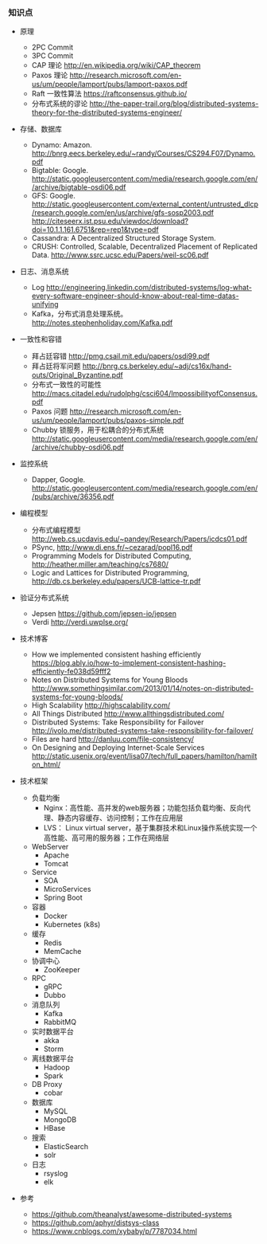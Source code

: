 ### 知识点

- 原理
  - 2PC Commit
  - 3PC Commit
  - CAP 理论 http://en.wikipedia.org/wiki/CAP_theorem
  - Paxos 理论 http://research.microsoft.com/en-us/um/people/lamport/pubs/lamport-paxos.pdf
  - Raft 一致性算法 https://raftconsensus.github.io/
  - 分布式系统的谬论 http://the-paper-trail.org/blog/distributed-systems-theory-for-the-distributed-systems-engineer/
  
- 存储、数据库
  - Dynamo: Amazon. http://bnrg.eecs.berkeley.edu/~randy/Courses/CS294.F07/Dynamo.pdf
  - Bigtable: Google. http://static.googleusercontent.com/media/research.google.com/en//archive/bigtable-osdi06.pdf
  - GFS: Google. http://static.googleusercontent.com/external_content/untrusted_dlcp/research.google.com/en/us/archive/gfs-sosp2003.pdf http://citeseerx.ist.psu.edu/viewdoc/download?doi=10.1.1.161.6751&rep=rep1&type=pdf
  - Cassandra: A Decentralized Structured Storage System.
  - CRUSH: Controlled, Scalable, Decentralized Placement of Replicated Data. http://www.ssrc.ucsc.edu/Papers/weil-sc06.pdf

- 日志、消息系统
  - Log http://engineering.linkedin.com/distributed-systems/log-what-every-software-engineer-should-know-about-real-time-datas-unifying
  - Kafka，分布式消息处理系统。 http://notes.stephenholiday.com/Kafka.pdf
  
- 一致性和容错
  - 拜占廷容错 http://pmg.csail.mit.edu/papers/osdi99.pdf
  - 拜占廷将军问题 http://bnrg.cs.berkeley.edu/~adj/cs16x/hand-outs/Original_Byzantine.pdf
  - 分布式一致性的可能性 http://macs.citadel.edu/rudolphg/csci604/ImpossibilityofConsensus.pdf
  - Paxos 问题 http://research.microsoft.com/en-us/um/people/lamport/pubs/paxos-simple.pdf
  - Chubby 锁服务，用于松耦合的分布式系统 http://static.googleusercontent.com/media/research.google.com/en//archive/chubby-osdi06.pdf
  
- 监控系统
  - Dapper, Google. http://static.googleusercontent.com/media/research.google.com/en//pubs/archive/36356.pdf
  
- 编程模型
  - 分布式编程模型 http://web.cs.ucdavis.edu/~pandey/Research/Papers/icdcs01.pdf
  - PSync, http://www.di.ens.fr/~cezarad/popl16.pdf
  - Programming Models for Distributed Computing, http://heather.miller.am/teaching/cs7680/
  - Logic and Lattices for Distributed Programming, http://db.cs.berkeley.edu/papers/UCB-lattice-tr.pdf
  
- 验证分布式系统
  - Jepsen https://github.com/jepsen-io/jepsen
  - Verdi http://verdi.uwplse.org/
  
- 技术博客
  - How we implemented consistent hashing efficiently https://blog.ably.io/how-to-implement-consistent-hashing-efficiently-fe038d59fff2
  - Notes on Distributed Systems for Young Bloods http://www.somethingsimilar.com/2013/01/14/notes-on-distributed-systems-for-young-bloods/
  - High Scalability http://highscalability.com/
  - All Things Distributed http://www.allthingsdistributed.com/
  - Distributed Systems: Take Responsibility for Failover http://ivolo.me/distributed-systems-take-responsibility-for-failover/
  - Files are hard http://danluu.com/file-consistency/
  - On Designing and Deploying Internet-Scale Services http://static.usenix.org/event/lisa07/tech/full_papers/hamilton/hamilton_html/

- 技术框架
  - 负载均衡
    - Nginx：高性能、高并发的web服务器；功能包括负载均衡、反向代理、静态内容缓存、访问控制；工作在应用层
    - LVS： Linux virtual server，基于集群技术和Linux操作系统实现一个高性能、高可用的服务器；工作在网络层
  - WebServer
    - Apache
    - Tomcat
  - Service
    - SOA
    - MicroServices
    - Spring Boot
  - 容器
    - Docker
    - Kubernetes (k8s)
  - 缓存
    - Redis
    - MemCache
  - 协调中心
    - ZooKeeper
  - RPC
    - gRPC
    - Dubbo
  - 消息队列
    - Kafka
    - RabbitMQ
  - 实时数据平台
    - akka
    - Storm
  - 离线数据平台
    - Hadoop
    - Spark
  - DB Proxy
    - cobar
  - 数据库
    - MySQL
    - MongoDB
    - HBase
  - 搜索
    - ElasticSearch
    - solr
  - 日志
    - rsyslog
    - elk
- 参考
  - https://github.com/theanalyst/awesome-distributed-systems
  - https://github.com/aphyr/distsys-class
  - https://www.cnblogs.com/xybaby/p/7787034.html
